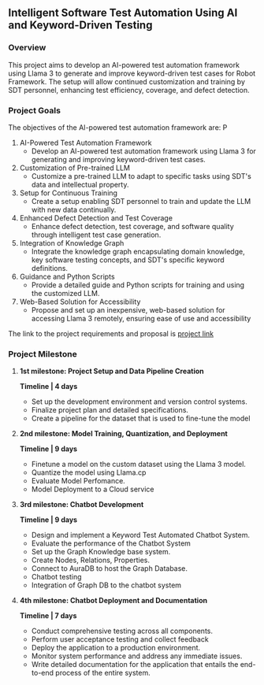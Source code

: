 ## Intelligent Software Test Automation Using AI and Keyword-Driven Testing

### Overview
This project aims to develop an AI-powered test automation framework using Llama 3 to
generate and improve keyword-driven test cases for Robot Framework. The setup will allow
continued customization and training by SDT personnel, enhancing test efficiency,
coverage, and defect detection.


### Project Goals

The objectives of the AI-powered test automation framework are:
P
1. AI-Powered Test Automation Framework
    - Develop an AI-powered test automation framework using Llama 3 for generating
and improving keyword-driven test cases.
2. Customization of Pre-trained LLM
    - Customize a pre-trained LLM to adapt to specific tasks using SDT's data and
intellectual property.
3. Setup for Continuous Training
    - Create a setup enabling SDT personnel to train and update the LLM with new
data continually.
4. Enhanced Defect Detection and Test Coverage
    - Enhance defect detection, test coverage, and software quality through intelligent
test case generation.
5. Integration of Knowledge Graph
    - Integrate the knowledge graph encapsulating domain knowledge, key software
testing concepts, and SDT's specific keyword definitions.
6. Guidance and Python Scripts
    - Provide a detailed guide and Python scripts for training and using the customized
LLM.
7. Web-Based Solution for Accessibility
    - Propose and set up an inexpensive, web-based solution for accessing Llama 3
remotely, ensuring ease of use and accessibility


The link to the project requirements and proposal is [project link](https://docs.google.com/document/d/1Glbf7YMBQ3khtANOYF6E6wsSpQbm-3hHPd262kqlBB0/edit?usp=sharing)


### Project Milestone

1. **1st milestone: Project Setup and Data Pipeline Creation**

    **Timeline | 4 days**
    * Set up the development environment and version control systems. 
    * Finalize project plan and detailed specifications. 
    * Create a pipeline for the dataset that is used to fine-tune the model

2. **2nd milestone: Model Training, Quantization, and Deployment**

     **Timeline | 9 days**
     - Finetune a model on the custom dataset using the Llama 3 model. 
     - Quantize the model using Llama.cp 
     - Evaluate Model Perfomance. 
     - Model Deployment to a Cloud service

3. **3rd milestone: Chatbot Development**

     **Timeline | 9 days**
    - Design and implement a Keyword Test Automated Chatbot System. 
    -  Evaluate the performance of the Chatbot System 
    -  Set up the Graph Knowledge base system. 
    -  Create Nodes, Relations, Properties. 
    -  Connect to AuraDB to host the Graph Database. 
    - Chatbot testing 
    - Integration of Graph DB to the chatbot system

4. **4th milestone: Chatbot Deployment and Documentation**

    **Timeline | 7 days**
    * Conduct comprehensive testing across all components. 
    * Perform user acceptance testing and collect feedback 
    * Deploy the application to a production environment. 
    * Monitor system performance and address any immediate issues. 
    * Write detailed documentation for the application that entails the end-to-end process of the entire system.
